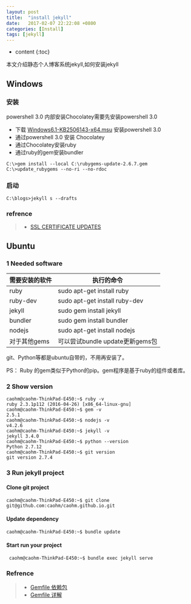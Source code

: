 ```yaml
---
layout: post
title:  "install jekyll"
date:   2017-02-07 22:22:08 +0800
categories: [Install]
tags: [jekyll]
---
```


* content
{:toc}


本文介绍静态个人博客系统jekyll,如何安装jekyll






## Windows

### 安装

powershell 3.0 内部安装Chocolatey需要先安装powershell 3.0

- 下载  [Windows6.1-KB2506143-x64.msu](https://www.microsoft.com/en-us/download/confirmation.aspx?id=34595) 安装powershell 3.0
- 通过powershell 3.0 安装 Chocolatey
- 通过Chocolatey安装ruby
- 通过ruby的gem安装bundler

``` shell
C:\>gem install --local C:\rubygems-update-2.6.7.gem
C:\>update_rubygems --no-ri --no-rdoc
```
### 启动

```
C:\blogs>jekyll s --drafts
```

### refrence

> - [SSL CERTIFICATE UPDATES](http://guides.rubygems.org/ssl-certificate-update)



## Ubuntu
### 1 Needed software 

|需要安装的软件 |执行的命令 |
|---|---|
|ruby	|sudo apt-get install ruby|
|ruby-dev	|sudo apt-get install ruby-dev|
|jekyll	|sudo gem install jekyll|
|bundler	|sudo gem install bundler|
|nodejs	|sudo apt-get install nodejs|
|对于其他gems	|可以尝试bundle update更新gems包|

git、Python等都是ubuntu自带的，不用再安装了。

PS： Ruby 的gem类似于Python的pip。gem程序是基于ruby的组件或者库。

### 2 Show version

``` shell
caohm@caohm-ThinkPad-E450:~$ ruby -v
ruby 2.3.1p112 (2016-04-26) [x86_64-linux-gnu]
caohm@caohm-ThinkPad-E450:~$ gem -v
2.5.1
caohm@caohm-ThinkPad-E450:~$ nodejs -v
v4.2.6
caohm@caohm-ThinkPad-E450:~$ jekyll -v
jekyll 3.4.0
caohm@caohm-ThinkPad-E450:~$ python --version
Python 2.7.12
caohm@caohm-ThinkPad-E450:~$ git version
git version 2.7.4

```

### 3 Run jekyll project

#### Clone git project

``` shell
caohm@caohm-ThinkPad-E450:~$ git clone git@github.com:caohm/caohm.github.io.git
```

#### Update dependency 

``` shell
caohm@caohm-ThinkPad-E450:~$ bundle update
```

#### Start run your project

``` shell
 caohm@caohm-ThinkPad-E450:~$ bundle exec jekyll serve
```

### Refrence

> - [Gemfile 依赖包](http://blog.csdn.net/alada007/article/details/8035316)
> - [Gemfile 详解](http://www.w2bc.com/Article/66273)
